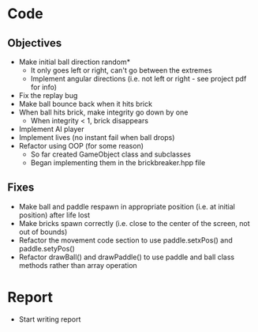 # Code

## Objectives

- Make initial ball direction random\*
  - It only goes left or right, can't go between the extremes
  - Implement angular directions (i.e. not left or right - see project pdf for info)
- Fix the replay bug
- Make ball bounce back when it hits brick
- When ball hits brick, make integrity go down by one
  - When integrity < 1, brick disappears
- Implement AI player
- Implement lives (no instant fail when ball drops)
- Refactor using OOP (for some reason)
  - So far created GameObject class and subclasses
  - Began implementing them in the brickbreaker.hpp file

## Fixes

- Make ball and paddle respawn in appropriate position (i.e. at initial position) after life lost
- Make bricks spawn correctly (i.e. close to the center of the screen, not out of bounds)
- Refactor the movement code section to use paddle.setxPos() and paddle.setyPos()
- Refactor drawBall() and drawPaddle() to use paddle and ball class methods rather than array operation

# Report

- Start writing report
